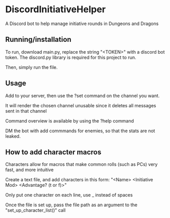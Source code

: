 # DiscordInitiativeHelper
A Discord bot to help manage initiative rounds in Dungeons and Dragons

## Running/installation
To run, download main.py, replace the string "\<TOKEN>" with a discord bot token. The discord.py library is required for this project to run.

Then, simply run the file.

## Usage
Add to your server, then use the ?set command on the channel you want. 

It will render the chosen channel unusable since it deletes all messages sent in that channel

Command overview is available by using the ?help command

DM the bot with add commmands for enemies, so that the stats are not leaked. 


## How to add character macros
Characters allow for macros that make common rolls (such as PCs) very fast, and more intuitive

Create a text file, and add characters in this form: "\<Name> \<Initiative Mod> \<Advantage? (t or f)>"

Only put one character on each line, use _ instead of spaces

Once the file is set up, pass the file path as an argument to the "set_up_character_list()" call
